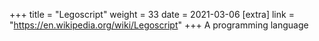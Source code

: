 +++
title = "Legoscript"
weight = 33
date = 2021-03-06
[extra]
link = "https://en.wikipedia.org/wiki/Legoscript"
+++
A programming language

